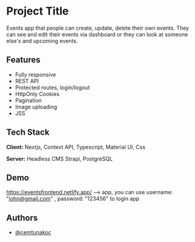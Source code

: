 # Project Title

Events app that people can create, update, delete their own events. They can see and edit their events via dashboard or they can look at someone else's and upcoming events.

## Features

- Fully responsive
- REST API
- Protected routes, login/logout
- HttpOnly Cookies
- Pagination
- Image uploading
- JSS

## Tech Stack

**Client:** Nextjs, Context API, Typescript, Material UI, Css

**Server:** Headless CMS Strapi, PostgreSQL

## Demo

https://eventsfrontend.netlify.app/ --> app,
you can use
username: "john@gmail.com" , password: "123456"
to login app

## Authors

- [@cemtunakoç](https://github.com/CemTunna)
